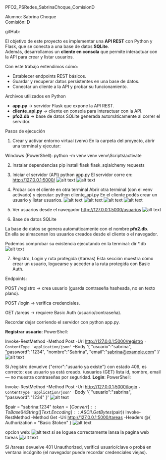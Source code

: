 PFO2_PSRedes_SabrinaChoque_ComisionD

Alumno: Sabrina Choque  
Comisión: D  

gitHub:   


El objetivo de este proyecto es implementar una **API REST** con Python y Flask, que se conecta a una base de datos **SQLite**.  
Además, desarrollamos un **cliente en consola** que permite interactuar con la API para crear y listar usuarios.

Con este trabajo entendimos cómo:
- Establecer endpoints REST básicos.
- Guardar y recuperar datos persistentes en una base de datos.
- Conectar un cliente a la API y probar su funcionamiento.

Archivos utilizados en Python

- **app.py** → servidor Flask que expone la API REST.  
- **cliente_api.py** → cliente en consola para interactuar con la API.  
- **pfo2.db** → base de datos SQLite generada automáticamente al correr el servidor.  

Pasos de ejecución

1. Crear y activar entorno virtual (venv)
En la carpeta del proyecto, abrir una terminal y ejecutar:

Windows (PowerShell):
python -m venv venv
venv\Scripts\activate

2. Instalar dependencias
pip install flask flask_sqlalchemy requests

3. Iniciar el servidor (API)
python app.py
El servidor corre en: http://127.0.0.1:5000/
![alt text](image.png)
![alt text]({339E5BB6-5390-4417-9EE0-9EFE1763C068}.png)

4. Probar con el cliente en otra terminal
Abrir otra terminal (con el venv activado) y ejecutar:
python cliente_api.py
En el cliente podés crear un usuario y listar usuarios.
![alt text]({B49090BE-1ACD-48F4-B8B0-CDBEF7AB5DA4}.png)
![alt text]({2963B49F-7A60-4A2B-B404-454C1C49532F}.png)
![alt text]({A0ABD292-55F0-4566-8CAC-90E5A5B77EB9}.png)
![alt text]({57CDE9CD-CC91-48C7-B8F7-615E2A371E87}.png)

5. Ver usuarios desde el navegador
http://127.0.0.1:5000/usuarios
![alt text]({46D36A97-1E84-4E6E-9BF6-224ABB346175}.png)

6. Base de datos SQLite

La base de datos se genera automáticamente con el nombre **pfo2.db**.  
En ella se almacenan los usuarios creados desde el cliente o el navegador.

Podemos comprobar su existencia ejecutando en la terminal:
dir *.db
![alt text]({4C4200B0-1BD1-4762-9174-9DA66AF83F8C}.png)

7. Registro, Login y ruta protegida (/tareas)
Esta sección muestra cómo crear un usuario, loguearse y acceder a la ruta protegida con Basic Auth.

Endpoints:

POST /registro → crea usuario (guarda contraseña hasheada, no en texto plano).

POST /login → verifica credenciales.

GET /tareas → requiere Basic Auth (usuario/contraseña).

Recordar dejar corriendo el servidor con python app.py.

**Registrar usuario**:
PowerShell:

Invoke-RestMethod -Method Post -Uri http://127.0.0.1:5000/registro `
  -ContentType 'application/json' `
  -Body '{ "usuario":"sabrina", "password":"1234", "nombre":"Sabrina", "email":"sabrina@example.com" }'
  ![alt text]({4657966C-68F5-4CB5-A340-1FB7250F3046}.png)

  Si /registro devuelve {"error":"usuario ya existe"} con estado 409, es correcto: ese usuario ya está creado.
  /usuarios (GET) lista id, nombre, email — no muestra contraseñas por seguridad.
  **Login**:
  PowerShell:

  Invoke-RestMethod -Method Post -Uri http://127.0.0.1:5000/login `
  -ContentType 'application/json' `
  -Body '{ "usuario":"sabrina", "password":"1234" }'
  ![alt text]({21E5F440-8B44-4149-9BB9-4D47EB6B5500}.png)

$pair = "sabrina:1234"
$token = [Convert]::ToBase64String([Text.Encoding]::ASCII.GetBytes($pair))
Invoke-RestMethod -Method Get -Uri http://127.0.0.1:5000/tareas -Headers @{ Authorization = "Basic $token" }
![alt text]({40FE9EC8-3E1A-465A-A22A-107610932F8A}.png)

opcion web:
![alt text]({656768AF-27CD-4742-8E58-CABECFA9C0B5}.png)
si se loguea correctamente lansa la pagina web tareas
![alt text]({39EC452F-2C52-4F0C-9B83-516F606D0789}.png)

Si /tareas devuelve 401 Unauthorized, verificá usuario/clave o probá en ventana incógnito (el navegador puede recordar credenciales viejas).